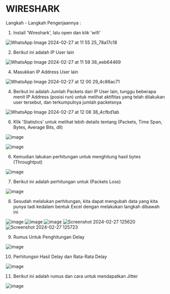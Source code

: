 # WIRESHARK

Langkah - Langkah Pengerjaannya :


1. Install 'Wireshark', lalu open dan klik 'wifi'

![WhatsApp Image 2024-02-27 at 11 55 25_78a17c18](https://github.com/pritasalma/PRATIKUM-JARKOM-PRITA-SALMA-TK4B/assets/126141683/0d84ab34-4611-4b58-aaf8-6bc9b5fdb8e0)


2. Berikut ini adalah IP User lain

![WhatsApp Image 2024-02-27 at 11 59 38_eeb64469](https://github.com/pritasalma/PRATIKUM-JARKOM-PRITA-SALMA-TK4B/assets/126141683/1f8e327f-2fe5-44dd-97c3-64391e8c8327)


4. Masukkan IP Address User lain

![WhatsApp Image 2024-02-27 at 12 00 29_4c86ac71](https://github.com/pritasalma/PRATIKUM-JARKOM-PRITA-SALMA-TK4B/assets/126141683/7df0c535-e7fc-4421-bc2e-54d19bcd5976)


4. Berikut ini adalah Jumlah Packets dari IP User lain, tunggu beberapa menit IP Address (posisi run) untuk melihat aktifitas yang telah dilakukan user tersebut, dan terkumpulnya jumlah packetsnya

![WhatsApp Image 2024-02-27 at 12 08 38_4cfbd1ab](https://github.com/pritasalma/PRATIKUM-JARKOM-PRITA-SALMA-TK4B/assets/126141683/0e2c218e-6928-4a45-b6ef-2c2577f46db0)


6. Klik 'Statistics' untuk melihat lebih details tentang (Packets, Time Span, Bytes, Average Bits, dll)

![image](https://github.com/pritasalma/PRATIKUM-JARKOM-PRITA-SALMA-TK4B/assets/126141683/7b5203b6-9f52-4789-8b46-375eee9a29fd)

![image](https://github.com/pritasalma/PRATIKUM-JARKOM-PRITA-SALMA-TK4B/assets/126141683/206fe068-8048-481a-a44f-0900ddc84078)



6. Kemudian lakukan perhitungan untuk menghitung hasil bytes (Throughtput)
   
![image](https://github.com/pritasalma/LAPORAN-PRATIKUM-JARKOM-PRITA-SALMA-TK4B/assets/126141683/e900e4c2-2fe9-4d2c-83fa-9942e51e49dd)


7. Berikut ini adalah perhitungan untuk (Packets Loss)

![image](https://github.com/pritasalma/LAPORAN-PRATIKUM-JARKOM-PRITA-SALMA-TK4B/assets/126141683/b08394eb-69f5-4fab-a06a-57fb279a1240)

8. Sesudah melalukan perhitungan, kita dapat mengubah data yang kita punya tadi kedalam bentuk Excel dengan melakukan langkah dibawah ini

![image](https://github.com/pritasalma/PRATIKUM-JARKOM-PRITA-SALMA-TK4B/assets/126141683/2ff98083-3bfd-411c-b3f0-2041860baef8)
![image](https://github.com/pritasalma/PRATIKUM-JARKOM-PRITA-SALMA-TK4B/assets/126141683/cc8f46b7-0be2-4b4f-b096-a22e9cbc87f2)
![image](https://github.com/pritasalma/PRATIKUM-JARKOM-PRITA-SALMA-TK4B/assets/126141683/253fe814-b15d-494a-aad1-8301ea6cd680)
![Screenshot 2024-02-27 125620](https://github.com/pritasalma/PRATIKUM-JARKOM-PRITA-SALMA-TK4B/assets/126141683/33998623-deed-4ef8-8f78-15babe07cdeb)
![Screenshot 2024-02-27 125723](https://github.com/pritasalma/PRATIKUM-JARKOM-PRITA-SALMA-TK4B/assets/126141683/6468b6fd-44cd-46d7-ad9f-cf9a8facaa91)


9. Rumus Untuk Penghitungan Delay

![image](https://github.com/pritasalma/LAPORAN-PRATIKUM-JARKOM-PRITA-SALMA-TK4B/assets/126141683/5241e767-5023-494b-8a9e-17709a990608)


10. Perhitungsn Hasil Delay dan Rata-Rata Delay

![image](https://github.com/pritasalma/LAPORAN-PRATIKUM-JARKOM-PRITA-SALMA-TK4B/assets/126141683/fa999495-3434-4a2f-a07b-0c9e8bb99eaa)


11. Berikut ini adalah rumus dan cara untuk mendapatkan Jitter

![image](https://github.com/pritasalma/LAPORAN-PRATIKUM-JARKOM-PRITA-SALMA-TK4B/assets/126141683/be5af827-da9c-459a-89c9-a22d942fbb38)
